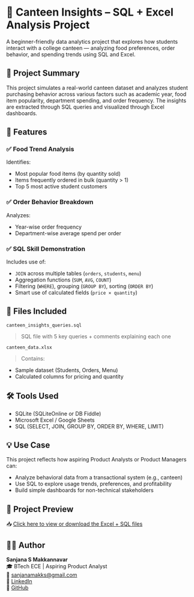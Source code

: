# 🧮 Canteen Insights – SQL + Excel Analysis Project  
A beginner-friendly data analytics project that explores how students interact with a college canteen — analyzing food preferences, order behavior, and spending trends using SQL and Excel.

## 📌 Project Summary  
This project simulates a real-world canteen dataset and analyzes student purchasing behavior across various factors such as academic year, food item popularity, department spending, and order frequency. The insights are extracted through SQL queries and visualized through Excel dashboards.

## 🚀 Features

### ✅ Food Trend Analysis  
Identifies:
- Most popular food items (by quantity sold)
- Items frequently ordered in bulk (quantity > 1)
- Top 5 most active student customers

### ✅ Order Behavior Breakdown  
Analyzes:
- Year-wise order frequency
- Department-wise average spend per order

### ✅ SQL Skill Demonstration  
Includes use of:
- `JOIN` across multiple tables (`orders`, `students`, `menu`)
- Aggregation functions (`SUM`, `AVG`, `COUNT`)
- Filtering (`WHERE`), grouping (`GROUP BY`), sorting (`ORDER BY`)
- Smart use of calculated fields (`price × quantity`)


## 📁 Files Included  
`canteen_insights_queries.sql`  
> SQL file with 5 key queries + comments explaining each one

`canteen_data.xlsx`  
> Contains:
- Sample dataset (Students, Orders, Menu)
- Calculated columns for pricing and quantity

  
## 🛠️ Tools Used  
- SQLite (SQLiteOnline or DB Fiddle)  
- Microsoft Excel / Google Sheets  
- SQL (SELECT, JOIN, GROUP BY, ORDER BY, WHERE, LIMIT)
  

## 💡 Use Case  
This project reflects how aspiring Product Analysts or Product Managers can:
- Analyze behavioral data from a transactional system (e.g., canteen)
- Use SQL to explore usage trends, preferences, and profitability
- Build simple dashboards for non-technical stakeholders


## 🔗 Project Preview  
📥 [Click here to view or download the Excel + SQL files](https://github.com/sanjPixelPioneer/Canteen-Insights)


## 👩🏻 Author  
**Sanjana S Makkannavar**  
🎓 BTech ECE | Aspiring Product Analyst  
📧 sanjanamakks@gmail.com  
🔗 [LinkedIn](https://www.linkedin.com/in/sanjana-s-makkannavar-76886424a)  
🔗 [GitHub](https://github.com/sanjPixelPioneer)
